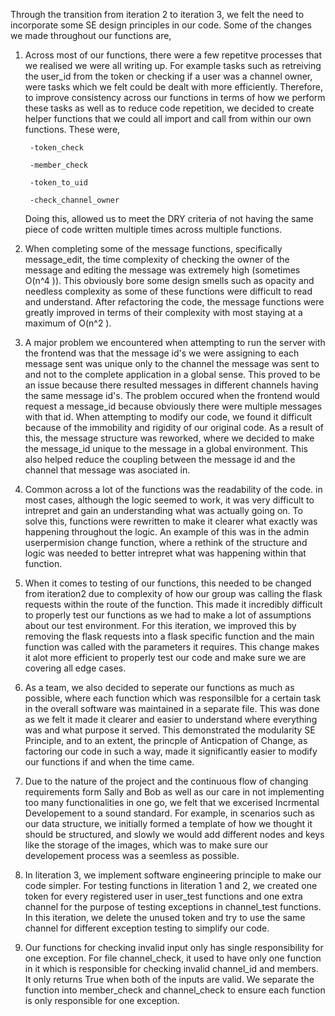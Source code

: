 Through the transition from iteration 2 to iteration 3, we felt the need to incorporate some SE design principles in our code. Some of the changes we made throughout our functions are,

1. Across most of our functions, there were a few repetitve processes that we realised we were all writing up. For example tasks such as retreiving the user_id from the token or checking if a user was a channel owner, were tasks which we felt could be dealt with more efficiently. Therefore, to improve consistency across our functions in terms of how we perform these tasks as well as to reduce code repetition, we decided to create helper functions that we could all import and call from within our own functions. These were, 

        -token_check
    
        -member_check
    
        -token_to_uid
    
        -check_channel_owner
    
    Doing this, allowed us to meet the DRY criteria of not having the same piece of code written multiple times across multiple functions. 

2. When completing some of the message functions, specifically message_edit, the time complexity of checking the owner of the message and editing the message was extremely high (sometimes O(n^4 )). This obviously bore some design smells such as opacity and needless complexity as some of these functions were difficult to read and understand. After refactoring the code, the message functions were greatly improved in terms of their complexity with most staying at a maximum of O(n^2 ).

3. A major problem we encountered when attempting to run the server with the frontend was that the message id's we were assigning to each message sent was unique only to the channel the message was sent to and not to the complete application in a global sense. This proved to be an issue because there resulted messages in different channels having the same message id's. The problem occured when the frontend would request a message_id because obviously there were multiple messages with that id. When attempting to modify our code, we found it difficult because of the immobility and rigidity of our original code. As a result of this, the message structure was reworked, where we decided to make the message_id unique to the message in a global environment. This also helped reduce the coupling between the message id and the channel that message was asociated in.

4. Common across a lot of the functions was the readability of the code. in most cases, although the logic seemed to work, it was very difficult to intrepret and gain an understanding what was actually going on. To solve this, functions were rewritten to make it clearer what exactly was happening throughout the logic. An example of this was in the admin userpermision change function, where a rethink of the structure and logic was needed to better intrepret what was happening within that function.

5. When it comes to testing of our functions, this needed to be changed from iteration2 due to complexity of how our group was calling the flask requests within the route of the function. This made it incredibly difficult to properly test our functions as we had to make a lot of assumptions about our test environment. For this iteration, we improved this by removing the flask requests into a flask specific function and the main function was called with the parameters it requires. This change makes it alot more efficient to properly test our code and make sure we are covering all edge cases. 

6. As a team, we also decided to seperate our functions as much as possible, where each function which was responsilble for a certain task in the overall software was maintained in a separate file. This was done as we felt it made it clearer and easier to understand where everything was and what purpose it served. This demonstrated the modularity SE Principle, and to an extent, the princple of Anticpation of Change, as factoring our code in such a way, made it significantly easier to modify our functions if and when the time came.

7. Due to the nature of the project and the continuous flow of changing requirements form Sally and Bob as well as our care in not implementing too many functionalities in one go, we felt that we excerised Incrmental Developement to a sound standard. For example, in scenarios such as our data structure, we initially formed a template of how we thought it should be structured, and slowly we would add different nodes and keys like the storage of the images, which was to make sure our developement process was a seemless as possible. 

8. In literation 3, we implement software engineering principle to make our code simpler. For testing functions in literation 1 and 2, we created one token for every registered user in user_test functions and one extra channel for the purpose of testing exceptions in channel_test functions. In this iteration, we delete the unused token and try to use the same channel for different exception testing to simplify our code.

9. Our functions for checking invalid input only has single responsibility for one exception. For file channel_check, it used to have only one function in it which is responsible for checking invalid channel_id and members. It only returns True when both of the inputs are valid. We separate the function into member_check and channel_check to ensure each function is only responsible for one exception.

